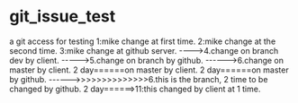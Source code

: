 # git_issue_test
a git access for testing
1:mike change at first time.
2:mike change at the second time.
3:mike change at github server.
---->4.change on branch dev by client.
----->5.change on branch by github.
------>6.change on master by client.
2 day======on master by client.
2 day======on master by github.
------>>>>>>>>>>>>>>6.this is the branch, 2 time to be changed by github.
2 day======>11:this changed by client at 1 time. 
